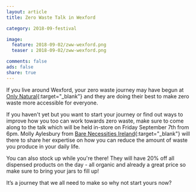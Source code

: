 ```yaml
---
layout: article
title: Zero Waste Talk in Wexford

category: 2018-09-festival

image:
  feature: 2018-09-02/zww-wexford.png
  teaser : 2018-09-02/zww-wexford.png

comments: false
ads: false
share: true
---
```

If you live around Wexford, your zero waste journey may have begun at [Only Natural](http://www.onlynatural.ie/){:target="_blank"} and they are doing their best to make zero waste more accessible for everyone. 

If you haven't yet but you want to start your journey or find out ways to improve how you too can work towards zero waste, make sure to come along to the talk which will be held in-store on Friday September 7th from 6pm. Molly Aylesbury from [Bare Necessities Ireland](https://www.facebook.com/BareNecessitiesIreland/){:target="_blank"} will there to share her expertise on how you can reduce the amount of waste you produce in your daily life.

You can also stock up while you're there! They will have 20% off all dispensed products on the day - all organic and already a great price so make sure to bring your jars to fill up! 

It’s a journey that we all need to make so why not start yours now?



